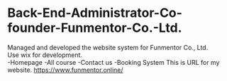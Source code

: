 # Back-End-Administrator-Co-founder-Funmentor-Co.-Ltd.
Managed and developed the website system for Funmentor Co., Ltd.        
Use wix for development.                                
-Homepage
-All course
-Contact us
-Booking System
This is URL for my website.
https://www.funmentor.online/
